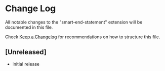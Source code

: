 # Change Log
All notable changes to the "smart-end-statement" extension will be documented in this file.

Check [Keep a Changelog](http://keepachangelog.com/) for recommendations on how to structure this file.

## [Unreleased]
- Initial release